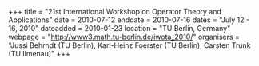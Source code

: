 +++
title = "21st International Workshop on Operator Theory and Applications"
date = 2010-07-12
enddate = 2010-07-16
dates = "July 12 - 16, 2010"
dateadded = 2010-01-23
location = "TU Berlin, Germany"
webpage = "http://www3.math.tu-berlin.de/iwota_2010/"
organisers = "Jussi Behrndt (TU Berlin), Karl-Heinz Foerster (TU Berlin), Carsten Trunk (TU Ilmenau)"
+++
